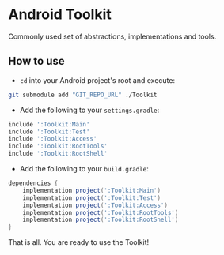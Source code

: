 # Android Toolkit

Commonly used set of abstractions, implementations and tools.

## How to use

- `cd` into your Android project's root and execute:

```bash
git submodule add "GIT_REPO_URL" ./Toolkit  
```

- Add the following to your `settings.gradle`:

```groovy
include ':Toolkit:Main'
include ':Toolkit:Test'
include ':Toolkit:Access'
include ':Toolkit:RootTools'
include ':Toolkit:RootShell'
```

- Add the following to your `build.gradle`:

```groovy
dependencies {
    implementation project(':Toolkit:Main')
    implementation project(':Toolkit:Test')
    implementation project(':Toolkit:Access')
    implementation project(':Toolkit:RootTools')
    implementation project(':Toolkit:RootShell')
}
```

That is all. You are ready to use the Toolkit!